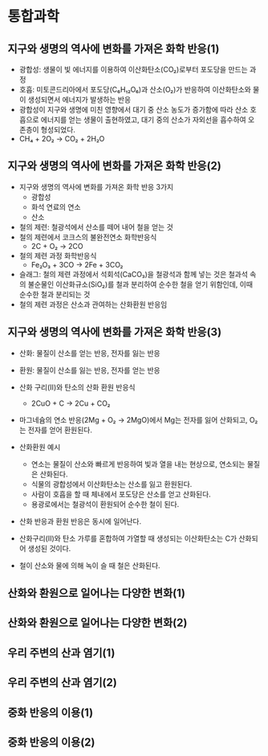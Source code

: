 # 통합과학

## 지구와 생명의 역사에 변화를 가져온 화학 반응(1)

- 광합성: 생물이 빛 에너지를 이용하여 이산화탄소(CO₂)로부터 포도당을 만드는 과정
- 호흡: 미토콘드리아에서 포도당(C₆H₁₂O₆)과 산소(O₂)가 반응하여 이산화탄소와 물이 생성되면서 에너지가 발생하는 반응
- 광합성이 지구와 생명에 미친 영향에서 대기 중 산소 농도가 증가함에 따라 산소 호흡으로 에너지를 얻는 생물이 출현하였고, 대기 중의 산소가 자외선을 흡수하여 오존층이 형성되었다.
- CH₄ + 2O₂ → CO₂ + 2H₂O

## 지구와 생명의 역사에 변화를 가져온 화학 반응(2)

- 지구와 생명의 역사에 변화를 가져온 화학 반응 3가지
  - 광합성
  - 화석 연료의 연소
  - 산소
- 철의 제련: 철광석에서 산소를 떼어 내어 철을 얻는 것
- 철의 제련에서 코크스의 불완전연소 화학반응식
  - 2C + O₂ → 2CO
- 철의 제련 과정 화학반응식
  - Fe₂O₃ + 3CO → 2Fe + 3CO₂
- 슬래그: 철의 제련 과정에서 석회석(CaCO₃)을 철광석과 함께 넣는 것은 철과석 속의 불순물인 이산화규소(SiO₂)를 철과 분리하여 순수한 철을 얻기 위함인데, 이때 순수한 철과 분리되는 것
- 철의 제련 과정은 산소과 관여하는 산화환원 반응임

## 지구와 생명의 역사에 변화를 가져온 화학 반응(3)

- 산화: 물질이 산소를 얻는 반응, 전자를 잃는 반응
- 환원: 물질이 산소를 잃는 반응, 전자를 얻는 반응
- 산화 구리(II)와 탄소의 산화 환원 반응식
  - 2CuO + C → 2Cu + CO₂

- 마그네슘의 연소 반응(2Mg + O₂ → 2MgO)에서 Mg는 전자를 잃어 산화되고, O₂는 전자를 얻어 환원된다.
- 산화환원 예시
  - 연소는 물질이 산소와 빠르게 반응하여 빛과 열을 내는 현상으로, 연소되는 물질은 산화된다.
  - 식물의 광합성에서 이산화탄소는 산소를 잃고 환원된다.
  - 사람이 호흡을 할 때 체내에서 포도당은 산소를 얻고 산화된다.
  - 용광로에서는 철광석이 환원되어 순수한 철이 된다.
- 산화 반응과 환원 반응은 동시에 일어난다.
- 산화구리(II)와 탄소 가루를 혼합하여 가열할 때 생성되는 이산화탄소는 C가 산화되어 생성된 것이다.
- 철이 산소와 물에 의해 녹이 슬 때 철은 산화된다.

## 산화와 환원으로 일어나는 다양한 변화(1)

## 산화와 환원으로 일어나는 다양한 변화(2)

## 우리 주변의 산과 염기(1)

## 우리 주변의 산과 염기(2)

## 중화 반응의 이용(1)

## 중화 반응의 이용(2)